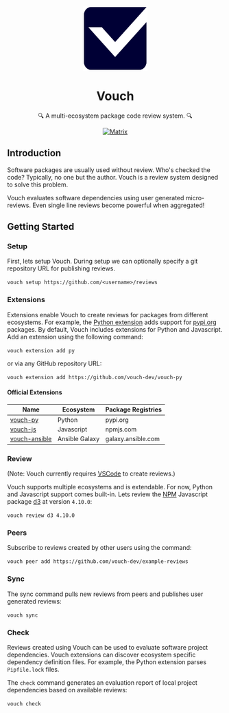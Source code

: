<p align="center">
  <img src="assets/logo.svg" alt="Vouch" width="150" height="150" />
</p>

<h1 align="center">Vouch</h1>

<p align="center">🔍 A multi-ecosystem package code review system. 🔍</p>

<p align="center">
  <a href="https://matrix.to/#/#vouch:matrix.org"><img src="https://img.shields.io/matrix/vouch:matrix.org?label=chat&logo=matrix" alt="Matrix"></a>
</p>

## Introduction

Software packages are usually used without review. Who's checked the code? Typically, no one but the author. Vouch is a review system designed to solve this problem.

Vouch evaluates software dependencies using user generated micro-reviews. Even single line reviews become powerful when aggregated!

## Getting Started

### Setup

First, lets setup Vouch. During setup we can optionally specify a git repository URL for publishing reviews.

`vouch setup https://github.com/<username>/reviews`

### Extensions

Extensions enable Vouch to create reviews for packages from different ecosystems. For example, the [Python extension](https://github.com/vouch-dev/vouch-py) adds support for [pypi.org](https://pypi.org) packages. By default, Vouch includes extensions for Python and Javascript. Add an extension using the following command:

`vouch extension add py`

or via any GitHub repository URL:

`vouch extension add https://github.com/vouch-dev/vouch-py`

#### Official Extensions

| Name                                                        | Ecosystem      | Package Registries |
|-------------------------------------------------------------|----------------|--------------------|
| [vouch-py](https://github.com/vouch-dev/vouch-py)           | Python         | pypi.org           |
| [vouch-js](https://github.com/vouch-dev/vouch-js)           | Javascript     | npmjs.com          |
| [vouch-ansible](https://github.com/vouch-dev/vouch-ansible) | Ansible Galaxy | galaxy.ansible.com |

### Review

(Note: Vouch currently requires [VSCode](https://code.visualstudio.com/) to create reviews.)

Vouch supports multiple ecosystems and is extendable. For now, Python and Javascript support comes built-in. Lets review the [NPM](https://www.npmjs.com/) Javascript package [d3](https://www.npmjs.com/package/d3) at version `4.10.0`:

`vouch review d3 4.10.0`

### Peers

Subscribe to reviews created by other users using the command:

`vouch peer add https://github.com/vouch-dev/example-reviews`

### Sync

The sync command pulls new reviews from peers and publishes user generated reviews:

`vouch sync`

### Check

Reviews created using Vouch can be used to evaluate software project dependencies. Vouch extensions can discover ecosystem specific dependency definition files. For example, the Python extension parses `Pipfile.lock` files.

The `check` command generates an evaluation report of local project dependencies based on available reviews:

`vouch check`
